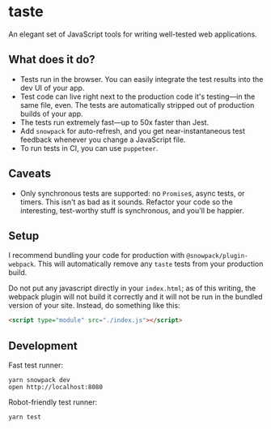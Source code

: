 # taste

An elegant set of JavaScript tools for writing well-tested
web applications.

## What does it do?

- Tests run in the browser. You can easily integrate the
  test results into the dev UI of your app.
- Test code can live right next to the production code it's
  testing—in the same file, even. The tests are
  automatically stripped out of production builds of your
  app.
- The tests run extremely fast—up to 50x faster than Jest.
- Add `snowpack` for auto-refresh, and you get
  near-instantaneous test feedback whenever you change a
  JavaScript file.
- To run tests in CI, you can use `puppeteer`.

## Caveats

- Only synchronous tests are supported: no
  `Promise`s, async tests, or timers. This isn't as bad as
  it sounds. Refactor your code so the interesting,
  test-worthy stuff is synchronous, and you'll be happier.

## Setup

I recommend bundling your code for production with
`@snowpack/plugin-webpack`. This will automatically remove
any `taste` tests from your production build.

Do not put any javascript directly in your `index.html`;
as of this writing, the webpack plugin will not build it
correctly and it will not be run in the bundled version of
your site. Instead, do something like this:

```html
<script type="module" src="./index.js"></script>
```

## Development

Fast test runner:

```
yarn snowpack dev
open http://localhost:8080
```

Robot-friendly test runner:

```
yarn test
```
